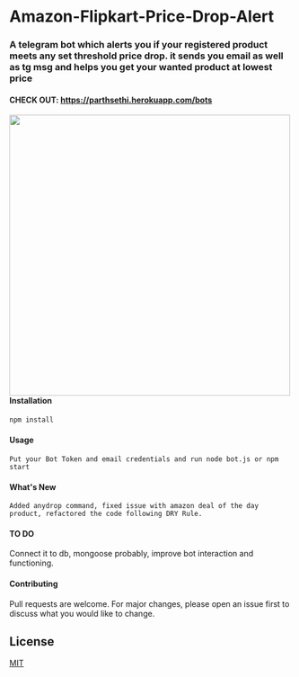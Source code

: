 # Amazon-Flipkart-Price-Drop-Alert

### A telegram bot which alerts you if your registered product meets any set threshold price drop. it sends you email as well as tg msg and helps you get your wanted product at lowest price

#### CHECK OUT: https://parthsethi.herokuapp.com/bots

<img align="left" src="https://i.imgur.com/cMQu5Jp.png" width="500px"/>

#### Installation

```bash
npm install
```

#### Usage

```
Put your Bot Token and email credentials and run node bot.js or npm start
```

#### What's New

    Added anydrop command, fixed issue with amazon deal of the day product, refactored the code following DRY Rule.

#### TO DO

  Connect it to db, mongoose probably, improve bot interaction and functioning.


#### Contributing

Pull requests are welcome. For major changes, please open an issue first to discuss what you would like to change.

## License

[MIT](https://choosealicense.com/licenses/mit/)
